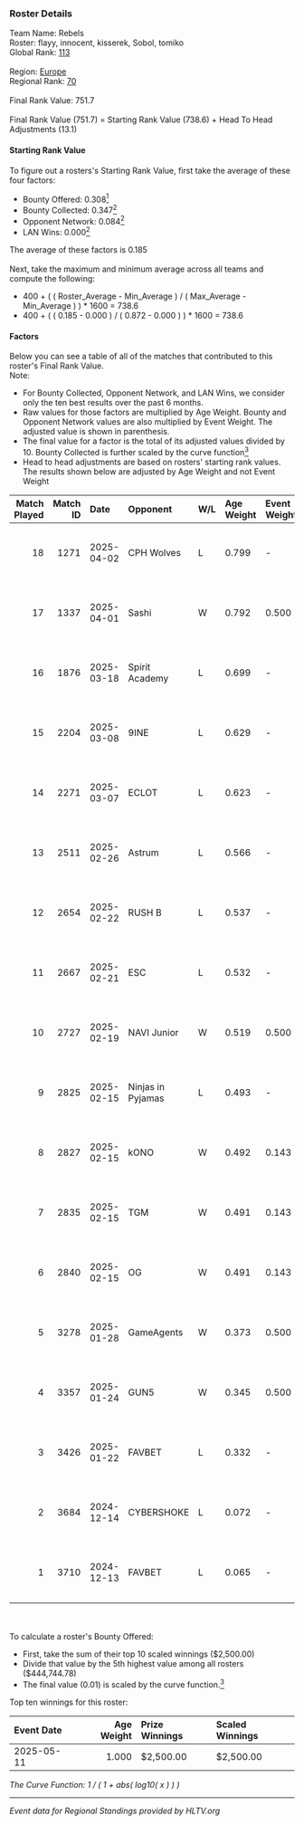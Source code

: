 ### Roster Details<br />
Team Name: Rebels<br />
Roster: flayy, innocent, kisserek, Sobol, tomiko<br />
Global Rank: [113](../../standings_global_2025_06_02.md)<br />
<br />
Region: [Europe]( ../../standings_europe_2025_06_02.md)<br />
Regional Rank: [70]( ../../standings_europe_2025_06_02.md)<br />
<br />
Final Rank Value:  751.7<br />
<br />
Final Rank Value (751.7) = Starting Rank Value (738.6) + Head To Head Adjustments (13.1)<br />

#### Starting Rank Value<br />
To figure out a rosters's Starting Rank Value, first take the average of these four factors:<br />
- Bounty Offered: 0.308[<sup>1</sup>](#table2)
- Bounty Collected: 0.347[<sup>2</sup>](#table1)
- Opponent Network: 0.084[<sup>2</sup>](#table1)
- LAN Wins: 0.000[<sup>2</sup>](#table1)

The average of these factors is 0.185<br />
<br />
Next, take the maximum and minimum average across all teams and compute the following:<br />
- 400 + ( ( Roster_Average - Min_Average ) / ( Max_Average - Min_Average ) ) * 1600 = 738.6
- 400 + ( ( 0.185 - 0.000 ) / ( 0.872 - 0.000 ) ) * 1600 = 738.6


#### Factors<br />
Below you can see a table of all of the matches that contributed to this roster's Final Rank Value.<br />
Note:<br />

- For Bounty Collected, Opponent Network, and LAN Wins, we consider only the ten best results over the past 6 months.
- Raw values for those factors are multiplied by Age Weight. Bounty and Opponent Network values are also multiplied by Event Weight. The adjusted value is shown in parenthesis.
- The final value for a factor is the total of its adjusted values divided by 10. Bounty Collected is further scaled by the curve function[<sup>3</sup>](#curveFunction)
- Head to head adjustments are based on rosters' starting rank values. The results shown below are adjusted by Age Weight and not Event Weight
<span id="table1"></span><br />


| Match Played | Match ID | Date       | Opponent          | W/L | Age Weight | Event Weight | Bounty Collected | Opponent Network | LAN Wins  | H2H Adj. | Roster                                   |
| -: | -: | :- | :- | :- | :- | :- | :- | :- | :- | -: | :- |
|           18 |     1271 | 2025-04-02 | CPH Wolves        | L   | 0.799      | -            | -                | -                | -         |   -11.61 | flayy, innocent, kisserek, Sobol, tomiko |
|           17 |     1337 | 2025-04-01 | Sashi             | W   | 0.792      | 0.500        | 0.013 (0.005)    | 1.000 (0.396)    | 0 (0.000) |    17.40 | flayy, innocent, kisserek, Sobol, tomiko |
|           16 |     1876 | 2025-03-18 | Spirit Academy    | L   | 0.699      | -            | -                | -                | -         |    -2.36 | flayy, innocent, kisserek, Sobol, tomiko |
|           15 |     2204 | 2025-03-08 | 9INE              | L   | 0.629      | -            | -                | -                | -         |    -3.43 | flayy, innocent, kisserek, Sobol, tomiko |
|           14 |     2271 | 2025-03-07 | ECLOT             | L   | 0.623      | -            | -                | -                | -         |    -2.91 | flayy, innocent, kisserek, Sobol, tomiko |
|           13 |     2511 | 2025-02-26 | Astrum            | L   | 0.566      | -            | -                | -                | -         |    -4.16 | flayy, innocent, kisserek, Sobol, tomiko |
|           12 |     2654 | 2025-02-22 | RUSH B            | L   | 0.537      | -            | -                | -                | -         |    -6.20 | flayy, innocent, kisserek, Sobol, tomiko |
|           11 |     2667 | 2025-02-21 | ESC               | L   | 0.532      | -            | -                | -                | -         |   -13.40 | flayy, innocent, kisserek, Sobol, tomiko |
|           10 |     2727 | 2025-02-19 | NAVI Junior       | W   | 0.519      | 0.500        | 0.442 (0.115)    | 0.993 (0.258)    | 0 (0.000) |    14.16 | flayy, innocent, kisserek, Sobol, tomiko |
|            9 |     2825 | 2025-02-15 | Ninjas in Pyjamas | L   | 0.493      | -            | -                | -                | -         |    -0.73 | flayy, innocent, kisserek, Sobol, tomiko |
|            8 |     2827 | 2025-02-15 | kONO              | W   | 0.492      | 0.143        | 0.000 (0.000)    | 0.117 (0.008)    | 0 (0.000) |     4.01 | flayy, innocent, kisserek, Sobol, tomiko |
|            7 |     2835 | 2025-02-15 | TGM               | W   | 0.491      | 0.143        | 0.000 (0.000)    | 0.020 (0.001)    | 0 (0.000) |     2.84 | flayy, innocent, kisserek, Sobol, tomiko |
|            6 |     2840 | 2025-02-15 | OG                | W   | 0.491      | 0.143        | 0.045 (0.003)    | 0.888 (0.062)    | 0 (0.000) |    11.35 | flayy, innocent, kisserek, Sobol, tomiko |
|            5 |     3278 | 2025-01-28 | GameAgents        | W   | 0.373      | 0.500        | 0.001 (0.000)    | 0.021 (0.004)    | 0 (0.000) |     4.17 | flayy, innocent, kisserek, Sobol, tomiko |
|            4 |     3357 | 2025-01-24 | GUN5              | W   | 0.345      | 0.500        | 0.052 (0.009)    | 0.612 (0.106)    | 0 (0.000) |     8.91 | flayy, innocent, kisserek, Sobol, tomiko |
|            3 |     3426 | 2025-01-22 | FAVBET            | L   | 0.332      | -            | -                | -                | -         |    -3.57 | flayy, innocent, kisserek, Sobol, tomiko |
|            2 |     3684 | 2024-12-14 | CYBERSHOKE        | L   | 0.072      | -            | -                | -                | -         |    -0.64 | casey, flayy, innocent, kisserek, SZPERO |
|            1 |     3710 | 2024-12-13 | FAVBET            | L   | 0.065      | -            | -                | -                | -         |    -0.71 | casey, flayy, innocent, kisserek, SZPERO |

<br />
<span id="table2"></span><br />
To calculate a roster's Bounty Offered:<br />

- First, take the sum of their top 10 scaled winnings ($2,500.00)
- Divide that value by the 5th highest value among all rosters ($444,744.78)
- The final value (0.01) is scaled by the curve function.[<sup>3</sup>](#curveFunction)

Top ten winnings for this roster:<br />

| Event Date | Age Weight | Prize Winnings | Scaled Winnings |
| :- | -: | :- | :- |
| 2025-05-11 |      1.000 | $2,500.00      | $2,500.00       |


<span id="curveFunction"></span>_The Curve Function: 1 / ( 1 + abs( log10( x ) ) )_<br />

---
_Event data for Regional Standings provided by HLTV.org_<br />
